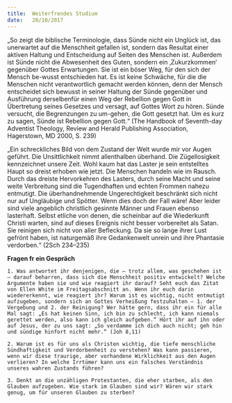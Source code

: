 ```yaml
---
title:  Weiterfrendes Studium
date:   20/10/2017
---
```


„So zeigt die biblische Terminologie, dass Sünde nicht ein Unglück ist, das unerwartet auf die Menschheit gefallen ist, sondern das Resultat einer aktiven Haltung und Entscheidung auf Seiten des Menschen ist. Außerdem ist Sünde nicht die Abwesenheit des Guten, sondern ein ‚Zukurzkommen‘ gegenüber Gottes Erwartungen. Sie ist ein böser Weg, für den sich der Mensch be-wusst entschieden hat. Es ist keine Schwäche, für die die Menschen nicht verantwortlich gemacht werden können, denn der Mensch entscheidet sich bewusst in seiner Haltung der Sünde gegenüber und Ausführung derselbenfür einen Weg der Rebellion gegen Gott in Übertretung seines Gesetzes und versagt, auf Gottes Wort zu hören. Sünde versucht, die Begrenzungen zu um-gehen, die Gott gesetzt hat. Um es kurz zu sagen, Sünde ist Rebellion gegen Gott.“ (The Handbook of Seventh-day Adventist Theology, Review and Herald Publishing Association, Hagerstown, MD 2000, S. 239) 

„Ein schreckliches Bild von dem Zustand der Welt wurde mir vor Augen geführt. Die Unsittlichkeit nimmt allenthalben überhand. Die Zügellosigkeit kennzeichnet unsere Zeit. Wohl kaum hat das Laster je sein entstelltes Haupt so dreist erhoben wie jetzt. Die Menschen handeln wie im Rausch. Durch das dreiste Hervorkehren des Lasters, durch seine Macht und seine weite Verbreitung sind die Tugendhaften und echten Frommen nahezu entmutigt. Die überhandnehmende Ungerechtigkeit beschränkt sich nicht nur auf Ungläubige und Spötter. Wenn dies doch der Fall wäre! Aber leider sind viele angeblich christlich gesinnte Männer und Frauen ebenso lasterhaft. Selbst etliche von denen, die scheinbar auf die Wiederkunft Christi warten, sind auf dieses Ereignis nicht besser vorbereitet als Satan. Sie reinigen sich nicht von aller Befleckung. Da sie so lange ihrer Lust gefrönt haben, ist naturgemäß ihre Gedankenwelt unrein und ihre Phantasie verdorben.“ (2Sch 234–235) 

**Fragen fr ein Gespräch** 

`1. Was antwortet ihr denjenigen, die – trotz allem, was geschehen ist – darauf beharren, dass sich die Menschheit positiv entwickelt? Welche Argumente haben sie und wie reagiert ihr darauf? Seht euch das Zitat von Ellen White im Freitagsabschnitt an. Wenn ihr euch darin wiedererkennt, wie reagiert ihr? Warum ist es wichtig, nicht entmutigt aufzugeben, sondern sich an Gottes Verheißung festzuhalten – 1. der Vergebung und 2. der Reinigung? Wer hätte gern, dass ihr ein für alle Mal sagt: „Es hat keinen Sinn, ich bin zu schlecht, ich kann niemals gerettet werden, also kann ich gleich aufgeben.“ Hört ihr auf ihn oder auf Jesus, der zu uns sagt: „So verdamme ich dich auch nicht; geh hin und sündige hinfort nicht mehr.“ (Joh 8,11)` 

`2. Warum ist es für uns als Christen wichtig, die tiefe menschliche Sündhaftigkeit und Verdorbenheit zu verstehen? Was kann passieren, wenn wir diese traurige, aber vorhandene Wirklichkeit aus den Augen verlieren? In welche Irrtümer kann uns ein falsches Verständnis unseres wahren Zustands führen?` 

`3. Denkt an die unzähligen Protestanten, die eher starben, als den Glauben aufzugeben. Wie stark im Glauben sind wir? Wären wir stark genug, um für unseren Glauben zu sterben?` 